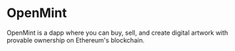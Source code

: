 # OpenMint
OpenMint is a dapp where you can buy, sell, and create digital artwork with provable ownership on Ethereum's blockchain.
